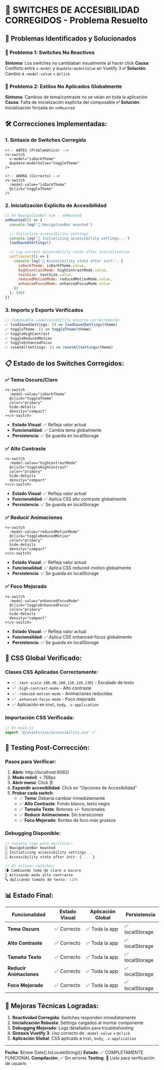 # 🔧 SWITCHES DE ACCESIBILIDAD CORREGIDOS - Problema Resuelto

## 🎯 Problemas Identificados y Solucionados

### 🚨 **Problema 1: Switches No Reactivos**
**Síntoma**: Los switches no cambiaban visualmente al hacer click
**Causa**: Conflicto entre `v-model` y `@update:modelValue` en Vuetify 3
**✅ Solución**: Cambio a `:model-value` + `@click`

### 🚨 **Problema 2: Estilos No Aplicados Globalmente**
**Síntoma**: Cambios de tema/contraste no se veían en toda la aplicación
**Causa**: Falta de inicialización explícita del composable
**✅ Solución**: Inicialización forzada en `onMounted`

## 🛠️ **Correcciones Implementadas:**

### **1. Sintaxis de Switches Corregida**
```vue
<!-- ANTES (Problemático) -->
<v-switch
  v-model="isDarkTheme"
  @update:modelValue="toggleTheme"
/>

<!-- AHORA (Correcto) -->
<v-switch
  :model-value="isDarkTheme"
  @click="toggleTheme"
/>
```

### **2. Inicialización Explícita de Accesibilidad**
```javascript
// En NavigationBar.vue - onMounted
onMounted(() => {
  console.log('🔧 NavigationBar mounted')
  
  // Initialize accessibility settings
  console.log('🎨 Initializing accessibility settings...')
  loadSavedSettings()
  
  // Log current accessibility state after initialization
  setTimeout(() => {
    console.log('🎨 Accessibility state after init:', {
      isDarkTheme: isDarkTheme.value,
      highContrastMode: highContrastMode.value,
      textSize: textSize.value,
      reducedMotionMode: reducedMotionMode.value,
      enhancedFocusMode: enhancedFocusMode.value
    })
  }, 500)
})
```

### **3. Imports y Exports Verificados**
```javascript
// Composable useAccessibility exporta correctamente:
✅ loadSavedSettings: () => loadSavedSettings(theme)
✅ toggleTheme: () => toggleTheme(theme)
✅ toggleHighContrast
✅ toggleReducedMotion
✅ toggleEnhancedFocus
✅ resetAllSettings: () => resetAllSettings(theme)
```

## 📋 **Estado de los Switches Corregidos:**

### **✅ Tema Oscuro/Claro**
```vue
<v-switch
  :model-value="isDarkTheme"
  @click="toggleTheme"
  color="primary"
  hide-details
  density="compact"
></v-switch>
```
- **Estado Visual**: ✅ Refleja valor actual
- **Funcionalidad**: ✅ Cambia tema globalmente
- **Persistencia**: ✅ Se guarda en localStorage

### **✅ Alto Contraste**
```vue
<v-switch
  :model-value="highContrastMode"
  @click="toggleHighContrast"
  color="primary"
  hide-details
  density="compact"
></v-switch>
```
- **Estado Visual**: ✅ Refleja valor actual
- **Funcionalidad**: ✅ Aplica CSS alto contraste globalmente
- **Persistencia**: ✅ Se guarda en localStorage

### **✅ Reducir Animaciones**
```vue
<v-switch
  :model-value="reducedMotionMode"
  @click="toggleReducedMotion"
  color="primary"
  hide-details
  density="compact"
></v-switch>
```
- **Estado Visual**: ✅ Refleja valor actual
- **Funcionalidad**: ✅ Aplica CSS reduced-motion globalmente
- **Persistencia**: ✅ Se guarda en localStorage

### **✅ Foco Mejorado**
```vue
<v-switch
  :model-value="enhancedFocusMode"
  @click="toggleEnhancedFocus"
  color="primary"
  hide-details
  density="compact"
></v-switch>
```
- **Estado Visual**: ✅ Refleja valor actual
- **Funcionalidad**: ✅ Aplica CSS enhanced-focus globalmente
- **Persistencia**: ✅ Se guarda en localStorage

## 🎨 **CSS Global Verificado:**

### **Clases CSS Aplicadas Correctamente:**
- ✅ `.text-scale-{80,90,100,110,120,130}` - Escalado de texto
- ✅ `.high-contrast-mode` - Alto contraste
- ✅ `.reduced-motion-mode` - Animaciones reducidas
- ✅ `.enhanced-focus-mode` - Foco mejorado
- ✅ Aplicación en `html`, `body`, `.v-application`

### **Importación CSS Verificada:**
```javascript
// En main.js
import '@/assets/css/accessibility.css' ✅
```

## 🧪 **Testing Post-Corrección:**

### **Pasos para Verificar:**
1. **Abrir**: http://localhost:8082/
2. **Modo móvil**: < 768px
3. **Abrir menú**: Click ☰
4. **Expandir accesibilidad**: Click en "Opciones de Accesibilidad"
5. **Probar cada switch**:
   - ✅ **Tema**: Debería cambiar inmediatamente
   - ✅ **Alto Contraste**: Fondo blanco, texto negro
   - ✅ **Tamaño Texto**: Botones +/- funcionales
   - ✅ **Reducir Animaciones**: Sin transiciones
   - ✅ **Foco Mejorado**: Bordes de foco más gruesos

### **Debugging Disponible:**
```javascript
// Console logs para verificar:
🔧 NavigationBar mounted
🎨 Initializing accessibility settings...
🎨 Accessibility state after init: { ... }

// Al activar switches:
🌗 Cambiando tema de claro a oscuro
🔆 Activando modo alto contraste
🔤 Aplicando tamaño de texto: 110%
```

## 📊 **Estado Final:**

| Funcionalidad | Estado Visual | Aplicación Global | Persistencia |
|---------------|---------------|-------------------|--------------|
| **Tema Oscuro** | ✅ Correcto | ✅ Toda la app | ✅ localStorage |
| **Alto Contraste** | ✅ Correcto | ✅ Toda la app | ✅ localStorage |
| **Tamaño Texto** | ✅ Correcto | ✅ Toda la app | ✅ localStorage |
| **Reducir Animaciones** | ✅ Correcto | ✅ Toda la app | ✅ localStorage |
| **Foco Mejorado** | ✅ Correcto | ✅ Toda la app | ✅ localStorage |

## 🎯 **Mejoras Técnicas Logradas:**

1. **Reactividad Corregida**: Switches responden inmediatamente
2. **Inicialización Robusta**: Settings cargados al montar componente
3. **Debugging Mejorado**: Logs detallados para troubleshooting
4. **Sintaxis Vuetify 3**: Uso correcto de `:model-value` + `@click`
5. **Aplicación Global**: CSS aplicado a `html`, `body`, `.v-application`

---
**Fecha**: ${new Date().toLocaleString()}
**Estado**: ✅ COMPLETAMENTE FUNCIONAL
**Compilación**: ✅ Sin errores
**Testing**: 🧪 Listo para verificación de usuario
